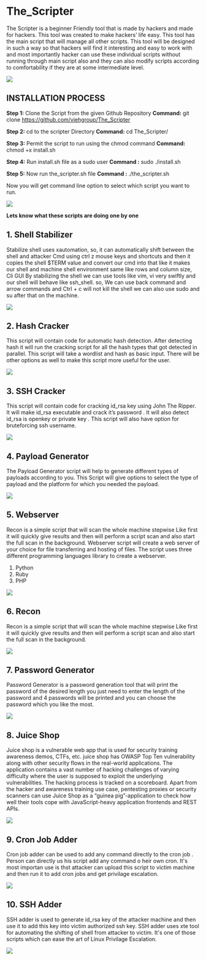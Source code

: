 # The_Scripter

The Scripter is a beginner Friendly tool that is made by hackers and made for hackers. This
tool was created to make hackers’ life easy. This tool has the main script that will manage
all other scripts. This tool will be designed in such a way so that hackers will find it
interesting and easy to work with and most importantly hacker can use these individual scripts 
without running through main script also and they can also modify scripts according to comfortability
if they are at some intermediate level.



![](images/the_scripter.jpg)
 
 
## INSTALLATION PROCESS
  
**Step 1:**     Clone the Script from the given Github Repository
**Command:**    git clone https://github.com/viehgroup/The_Scripter

**Step 2:**     cd to the scripter Directory
**Command:**  cd The_Scripter/

**Step 3:** Permit the script  to run using the chmod command 
**Command:**  chmod +x  install.sh

**Step 4:**    Run install.sh  file as a sudo user
**Command :**   sudo  ./install.sh

**Step 5:**   Now run the_scripter.sh file
**Command :**   ./the_scripter.sh

Now you will get command line option to select which script you want to run.

![](images/mainpage.jpg)

**Lets know what these scripts are doing one by one**

## 1. Shell Stabilizer
Stabilize shell uses xautomation, so, it can automatically shift between the shell and
attacker Cmd using ctrl z mouse keys and shortcuts and then it copies the shell $TERM
value and convert our cmd into that like it makes our shell and machine shell environment
same like rows and column size, Cli GUI
By stabilizing the shell we can use tools like vim, vi very swiftly and our shell will behave like
ssh_shell. so, We can use back command and arrow commands and Ctrl + c will not kill the
shell we can also use sudo and su after that on the machine.

![](images/image1.jpg)


## 2. Hash Cracker
This script will contain code for automatic hash detection. After detecting hash it will run
the cracking script for all the hash types that got detected in parallel.
This script will take a wordlist and hash as basic input. There will be other options as well to
make this script more useful for the user.

![](images/image2.jpg)


## 3. SSH Cracker
This script will contain code for cracking id_rsa key using John The Ripper.
It will make id_rsa executable and crack it’s password . It will also detect id_rsa is openkey or private key .
This script will also have option for bruteforcing ssh username.

![](images/image3.jpg)


## 4. Payload Generator
The Payload Generator script will help to generate different types of payloads according to you.
This Script will give options to select the type of payload and the platform for which you needed the payload.

![](images/image4.jpg)


## 5. Webserver
Recon is a simple script that will scan the whole machine stepwise Like first it will quickly
give results and then will perform a script scan and also start the full scan in the
background. Webserver script will create a web server of your choice for file transferring
and hosting of files. The script uses three different programming languages library to
create a webserver.
1. Python
2. Ruby
3. PHP

![](images/image5.jpg)


## 6. Recon
Recon is a simple script that will scan the whole machine stepwise  Like first it will quickly
give results and then will perform a script scan and also start the full scan in the background.

![](images/image6.jpg)


## 7. Password Generator
Password Generator is a password generation tool that will print the password of the
desired length you just need to enter the length of the password and 4 passwords will be
printed and you can choose the password which you like the most.

![](images/image7.jpg)


## 8. Juice Shop
Juice shop is a vulnerable web app that is used for security training awareness demos,
CTFs, etc. juice shop has OWASP Top Ten vulnerability along with other security flows in
the real-world applications. The application contains a vast number of hacking challenges
of varying difficulty where the user is supposed to exploit the underlying vulnerabilities.
The hacking process is tracked on a scoreboard.
Apart from the hacker and awareness training use case, pentesting proxies or security
scanners can use Juice Shop as a “guinea pig”-application to check how well their tools cope
with JavaScript-heavy application frontends and REST APIs.

![](images/image8.jpg)


## 9. Cron Job Adder
Cron job adder can be used to add any command directly to the cron job . Person can directly us
his script add any command o heir own cron. It's most importan use is thst attacker can upload this
script to victim machine and then run it to add cron jobs and get privilage escalation.

![](images/image9.jpg)


## 10. SSH Adder
SSH adder is used to generate id_rsa key of the attacker machine and then use it to add this key into 
victim authorized ssh key. SSH adder uses xte tool for automating the shifting of shell from attacker to 
victim. It's one of those scripts which can ease the art of Linux Privilage Escalation. 

![](images/image10.jpg)



